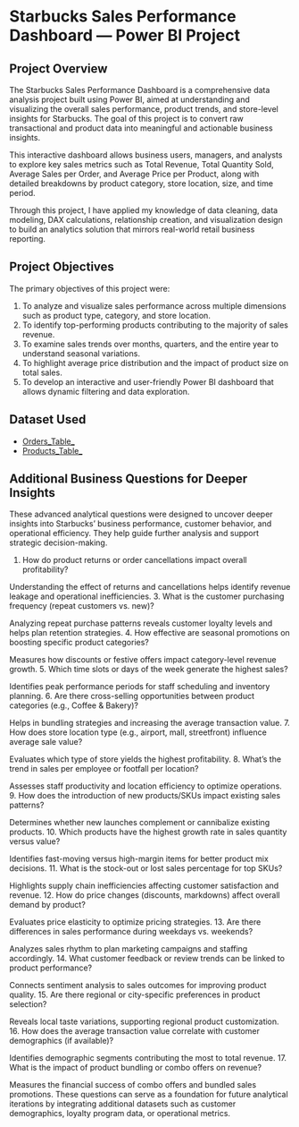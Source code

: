 # Starbucks Sales Performance Dashboard — Power BI Project
## Project Overview

The Starbucks Sales Performance Dashboard is a comprehensive data analysis project built using Power BI, aimed at understanding and visualizing the overall sales performance, product trends, and store-level insights for Starbucks.
The goal of this project is to convert raw transactional and product data into meaningful and actionable business insights.

This interactive dashboard allows business users, managers, and analysts to explore key sales metrics such as Total Revenue, Total Quantity Sold, Average Sales per Order, and Average Price per Product, along with detailed breakdowns by product category, store location, size, and time period.

Through this project, I have applied my knowledge of data cleaning, data modeling, DAX calculations, relationship creation, and visualization design to build an analytics solution that mirrors real-world retail business reporting.

## Project Objectives
The primary objectives of this project were:
1.	To analyze and visualize sales performance across multiple dimensions such as product type, category, and store location.
2.	To identify top-performing products contributing to the majority of sales revenue.
3.	To examine sales trends over months, quarters, and the entire year to understand seasonal variations.
4.	To highlight average price distribution and the impact of product size on total sales.
5.	To develop an interactive and user-friendly Power BI dashboard that allows dynamic filtering and data exploration.

## Dataset Used
- <a href="https://github.com/Atif20004/Starbucks-Sales-Performance-Dashboard/blob/main/Orders_Table_.csv"> Orders_Table_ </a>
- <a href="https://github.com/Atif20004/Starbucks-Sales-Performance-Dashboard/blob/main/Products_Table_.csv"> Products_Table_ </a>


## Additional Business Questions for Deeper Insights
These advanced analytical questions were designed to uncover deeper insights into Starbucks’ business performance, customer behavior, and operational efficiency. They help guide further analysis and support strategic decision-making.

1.	How do product returns or order cancellations impact overall profitability?
   
Understanding the effect of returns and cancellations helps identify revenue leakage and operational inefficiencies.
3.	What is the customer purchasing frequency (repeat customers vs. new)?

Analyzing repeat purchase patterns reveals customer loyalty levels and helps plan retention strategies.
4.	How effective are seasonal promotions on boosting specific product categories?

Measures how discounts or festive offers impact category-level revenue growth.
5.	Which time slots or days of the week generate the highest sales?

Identifies peak performance periods for staff scheduling and inventory planning.
6.	Are there cross-selling opportunities between product categories (e.g., Coffee & Bakery)?


Helps in bundling strategies and increasing the average transaction value.
7.	How does store location type (e.g., airport, mall, streetfront) influence average sale value?

Evaluates which type of store yields the highest profitability.
8.	What’s the trend in sales per employee or footfall per location?

Assesses staff productivity and location efficiency to optimize operations.
9.	How does the introduction of new products/SKUs impact existing sales patterns?

Determines whether new launches complement or cannibalize existing products.
10.	Which products have the highest growth rate in sales quantity versus value?

Identifies fast-moving versus high-margin items for better product mix decisions.
11.	What is the stock-out or lost sales percentage for top SKUs?

Highlights supply chain inefficiencies affecting customer satisfaction and revenue.
12.	How do price changes (discounts, markdowns) affect overall demand by product?

Evaluates price elasticity to optimize pricing strategies.
13.	Are there differences in sales performance during weekdays vs. weekends?

Analyzes sales rhythm to plan marketing campaigns and staffing accordingly.
14.	What customer feedback or review trends can be linked to product performance?

Connects sentiment analysis to sales outcomes for improving product quality.
15.	Are there regional or city-specific preferences in product selection?

Reveals local taste variations, supporting regional product customization.
16.	How does the average transaction value correlate with customer demographics (if available)?

Identifies demographic segments contributing the most to total revenue.
17.	What is the impact of product bundling or combo offers on revenue?

Measures the financial success of combo offers and bundled sales promotions.
These questions can serve as a foundation for future analytical iterations by integrating additional datasets such as customer demographics, loyalty program data, or operational metrics.

